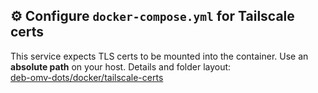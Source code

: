 ## ⚙️ Configure `docker-compose.yml` for Tailscale certs

This service expects TLS certs to be mounted into the container. Use an **absolute path** on your host. Details and folder layout:  
[deb-omv-dots/docker/tailscale-certs](https://github.com/dillacorn/deb-omv-dots/tree/main/docker/tailscale-certs)